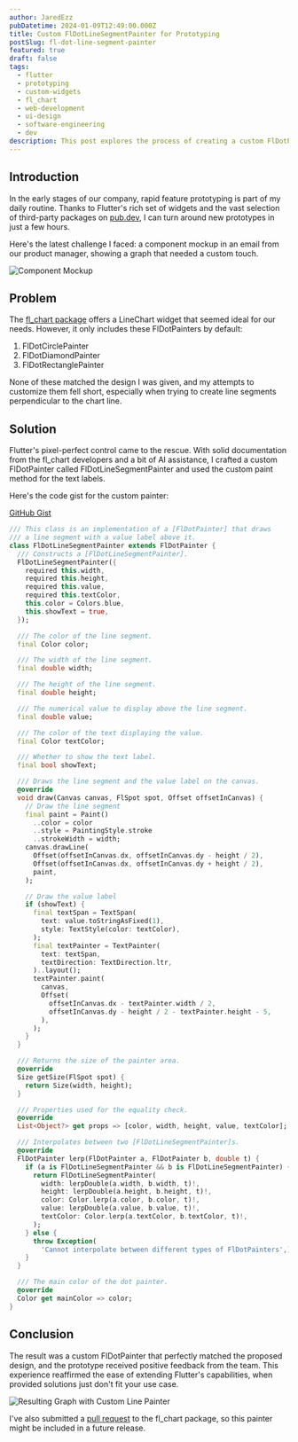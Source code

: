 ```yaml
---
author: JaredEzz
pubDatetime: 2024-01-09T12:49:00.000Z
title: Custom FlDotLineSegmentPainter for Prototyping
postSlug: fl-dot-line-segment-painter
featured: true
draft: false
tags:
  - flutter
  - prototyping
  - custom-widgets
  - fl_chart
  - web-development
  - ui-design
  - software-engineering
  - dev
description: This post explores the process of creating a custom FlDotPainter in Flutter to match a specific design requirement, demonstrating the flexibility of Flutter's widget system.
---
```


## Introduction
In the early stages of our company, rapid feature prototyping is part of my daily routine. Thanks to Flutter's rich set of widgets and the vast selection of third-party packages on [pub.dev](https://pub.dev/), I can turn around new prototypes in just a few hours. 

Here's the latest challenge I faced: a component mockup in an email from our product manager, showing a graph that needed a custom touch.


![Component Mockup](/assets/graph-mockup.jpeg)

## Problem
The [fl_chart package](https://pub.dev/packages/fl_chart) offers a LineChart widget that seemed ideal for our needs. However, it only includes these FlDotPainters by default:

1. FlDotCirclePainter
2. FlDotDiamondPainter
3. FlDotRectanglePainter

None of these matched the design I was given, and my attempts to customize them fell short, especially when trying to create line segments perpendicular to the chart line.

## Solution
Flutter's pixel-perfect control came to the rescue. With solid documentation from the fl_chart developers and a bit of AI assistance, I crafted a custom FlDotPainter called FlDotLineSegmentPainter and used the custom paint method for the text labels.

Here's the code gist for the custom painter:


[GitHub Gist](https://gist.github.com/JaredEzz/d3854695ca1acb0df3c44785073fc248)

```dart
/// This class is an implementation of a [FlDotPainter] that draws
/// a line segment with a value label above it.
class FlDotLineSegmentPainter extends FlDotPainter {
  /// Constructs a [FlDotLineSegmentPainter].
  FlDotLineSegmentPainter({
    required this.width,
    required this.height,
    required this.value,
    required this.textColor,
    this.color = Colors.blue,
    this.showText = true,
  });

  /// The color of the line segment.
  final Color color;

  /// The width of the line segment.
  final double width;

  /// The height of the line segment.
  final double height;

  /// The numerical value to display above the line segment.
  final double value;

  /// The color of the text displaying the value.
  final Color textColor;

  /// Whether to show the text label.
  final bool showText;

  /// Draws the line segment and the value label on the canvas.
  @override
  void draw(Canvas canvas, FlSpot spot, Offset offsetInCanvas) {
    // Draw the line segment
    final paint = Paint()
      ..color = color
      ..style = PaintingStyle.stroke
      ..strokeWidth = width;
    canvas.drawLine(
      Offset(offsetInCanvas.dx, offsetInCanvas.dy - height / 2),
      Offset(offsetInCanvas.dx, offsetInCanvas.dy + height / 2),
      paint,
    );

    // Draw the value label
    if (showText) {
      final textSpan = TextSpan(
        text: value.toStringAsFixed(1),
        style: TextStyle(color: textColor),
      );
      final textPainter = TextPainter(
        text: textSpan,
        textDirection: TextDirection.ltr,
      )..layout();
      textPainter.paint(
        canvas,
        Offset(
          offsetInCanvas.dx - textPainter.width / 2,
          offsetInCanvas.dy - height / 2 - textPainter.height - 5,
        ),
      );
    }
  }

  /// Returns the size of the painter area.
  @override
  Size getSize(FlSpot spot) {
    return Size(width, height);
  }

  /// Properties used for the equality check.
  @override
  List<Object?> get props => [color, width, height, value, textColor];

  /// Interpolates between two [FlDotLineSegmentPainter]s.
  @override
  FlDotPainter lerp(FlDotPainter a, FlDotPainter b, double t) {
    if (a is FlDotLineSegmentPainter && b is FlDotLineSegmentPainter) {
      return FlDotLineSegmentPainter(
        width: lerpDouble(a.width, b.width, t)!,
        height: lerpDouble(a.height, b.height, t)!,
        color: Color.lerp(a.color, b.color, t)!,
        value: lerpDouble(a.value, b.value, t)!,
        textColor: Color.lerp(a.textColor, b.textColor, t)!,
      );
    } else {
      throw Exception(
        'Cannot interpolate between different types of FlDotPainters',);
    }
  }

  /// The main color of the dot painter.
  @override
  Color get mainColor => color;
}
```

## Conclusion
The result was a custom FlDotPainter that perfectly matched the proposed design, and the prototype received positive feedback from the team. This experience reaffirmed the ease of extending Flutter's capabilities, when provided solutions just don't fit your use case.

![Resulting Graph with Custom Line Painter](/assets/custom-line-painter.png)

I've also submitted a [pull request](https://github.com/imaNNeo/fl_chart/pull/1544) to the fl_chart package, so this painter might be included in a future release. 
